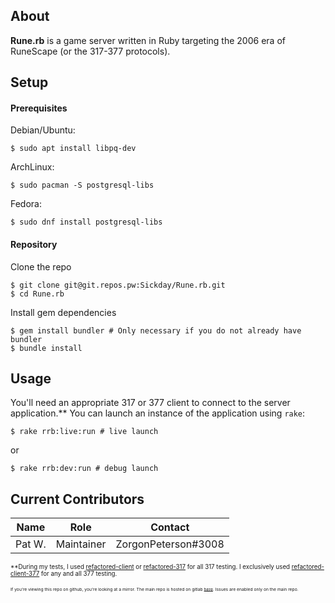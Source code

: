 
## About

**Rune.rb** is a game server written in Ruby targeting the 2006 era of RuneScape (or the 317-377 protocols).

## Setup


#### Prerequisites
Debian/Ubuntu:
```shell
$ sudo apt install libpq-dev
```
ArchLinux:
```shell
$ sudo pacman -S postgresql-libs
```

Fedora:
```shell
$ sudo dnf install postgresql-libs
```

#### Repository
Clone the repo
```shell
$ git clone git@git.repos.pw:Sickday/Rune.rb.git
$ cd Rune.rb
```

Install gem dependencies
```shell
$ gem install bundler # Only necessary if you do not already have bundler
$ bundle install
```

## Usage
You'll need an appropriate 317 or 377 client to connect to the server application.** You can launch an instance of the application using `rake`:
```shell
$ rake rrb:live:run # live launch
```
or
```shell
$ rake rrb:dev:run # debug launch
```

## Current Contributors

| Name   | Role       | Contact             |
|--------|------------|---------------------|
| Pat W. | Maintainer | ZorgonPeterson#3008 |


<sub><sub>**During my tests, I used [refactored-client](https://github.com/Rabrg/refactored-client) or [refactored-317](https://gitlab.com/jscranton55/refactored-317) for all 317 testing. I exclusively used [refactored-client-377](https://github.com/Promises/refactored-client-377) for any and all 377 testing.</sub></sub>

<sub><sub><sub><sub>If you're viewing this repo on github, you're looking at a mirror. The main repo is hosted on gitlab [here](https://git.repos.pw/Sickday/Rune.rb). Issues are enabled only on the main repo.


